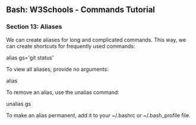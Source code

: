 
## Bash: W3Schools - Commands Tutorial
### Section 13: Aliases

We can create aliases for long and complicated commands. 
This way, we can create shortcuts for frequently used commands:

alias gs='git status'


To view all aliases, provide no arguments:

alias


To remove an alias, use the unalias command:

unalias gs


To make an alias permanent, add it to your ~/.bashrc or ~/.bash_profile file.
